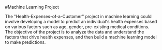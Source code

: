 #Machine Learning Project

The "Health-Expenses-of-a-Customer" project in machine learning could involve developing a model to predict an individual's health expenses based on various factors such as age, gender, pre-existing medical conditions. 
The objective of the project is to analyze the data and understand the factors that drive health expenses, and then build a machine learning model to make predictions.

